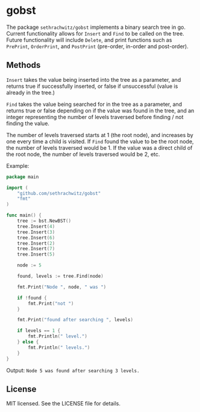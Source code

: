 gobst
===
The package `sethrachwitz/gobst` implements a binary search tree in go.  Current functionality allows for `Insert` and `Find` to be called on the tree.  Future functionality will include `Delete`, and print functions such as `PrePrint`, `OrderPrint`, and `PostPrint` (pre-order, in-order and post-order).


## Methods

`Insert` takes the value being inserted into the tree as a parameter, and returns true if successfully inserted, or false if unsuccessful (value is already in the tree.)

`Find` takes the value being searched for in the tree as a parameter, and returns true or false depending on if the value was found in the tree, and an integer representing the number of levels traversed before finding / not finding the value.

The number of levels traversed starts at 1 (the root node), and increases by one every time a child is visited.  If `Find` found the value to be the root node, the number of levels traversed would be 1.  If the value was a direct child of the root node, the number of levels traversed would be 2, etc.

Example:

```go
package main

import (
	"github.com/sethrachwitz/gobst"
	"fmt"
)

func main() {
	tree := bst.NewBST()
	tree.Insert(4)
	tree.Insert(3)
	tree.Insert(6)
	tree.Insert(2)
	tree.Insert(7)
	tree.Insert(5)

	node := 5

	found, levels := tree.Find(node)

	fmt.Print("Node ", node, " was ")

	if !found {
		fmt.Print("not ")
	}

	fmt.Print("found after searching ", levels)

	if levels == 1 {
		fmt.Println(" level.")
	} else {
		fmt.Println(" levels.")
	}
}
```

Output:
`Node 5 was found after searching 3 levels.`


## License

MIT licensed. See the LICENSE file for details.
